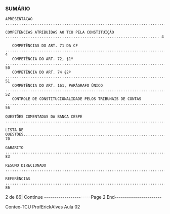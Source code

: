 ### SUMÁRIO ### 

    APRESENTAÇÃO .......................................................................................................................................3

    COMPETÊNCIAS ATRIBUÍDAS AO TCU PELA CONSTITUIÇÃO .................................................................... 4

       COMPETÊNCIAS DO ART. 71 DA CF ............................................................................................................................ 4
       COMPETÊNCIA DO ART. 72, §1º ............................................................................................................................... 50
       COMPETÊNCIA DO ART. 74 §2º ............................................................................................................................... 51
       COMPETÊNCIA DO ART. 161, PARÁGRAFO ÚNICO ....................................................................................................... 52
       CONTROLE DE CONSTITUCIONALIDADE PELOS TRIBUNAIS DE CONTAS .......................................................................... 56

    QUESTÕES COMENTADAS DA BANCA CESPE ..........................................................................................60

    LISTA DE QUESTÕES............................................................................................................................... 70

    GABARITO .............................................................................................................................................. 83

    RESUMO DIRECIONADO .........................................................................................................................84

    REFERÊNCIAS ........................................................................................................................................ 86




2 de 86| Continue
-----------------------Page 2 End-----------------------

 Contex-TCU                                                              ProfErickAlves
                                                                                                      Aula 02